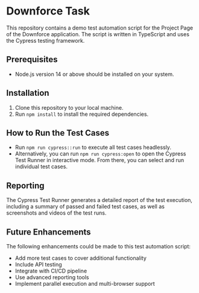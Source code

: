 # Downforce Task
This repository contains a demo test automation script for the Project Page of the Downforce application. The script is written in TypeScript and uses the Cypress testing framework.

## Prerequisites
* Node.js version 14 or above should be installed on your system.

## Installation
1. Clone this repository to your local machine.
2. Run `npm install` to install the required dependencies.

## How to Run the Test Cases
* Run `npm run cypress::run` to execute all test cases headlessly.
* Alternatively, you can run `npm run cypress:open` to open the Cypress Test Runner in interactive mode. From there, you can select and run individual test cases.

## Reporting
The Cypress Test Runner generates a detailed report of the test execution, including a summary of passed and failed test cases, as well as screenshots and videos of the test runs.

## Future Enhancements
The following enhancements could be made to this test automation script:
* Add more test cases to cover additional functionality
* Include API testing
* Integrate with CI/CD pipeline
* Use advanced reporting tools
* Implement parallel execution and multi-browser support
